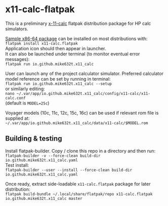 # x11-calc-flatpak

This is a preliminary [x-11-calc](https://github.com/mike632t/x11-calc) flatpak distribution package for HP calc simulators.

[Sample x86-64 package](https://github.com/macmpi/x11-calc-flatpak/releases/download/v0.1/x11-calc.flatpak) can be installed on most distributions with:\
`flatpak install x11-calc.flatpak`\
Application icon should then appear in launcher.\
It can also be launched under terminal (to monitor eventual error messages):\
`flatpak run io.github.mike632t.x11_calc`

User can launch any of the project calculator simulator. Preferred calculator model reference can be set by running in terminal:\
`flatpak run io.github.mike632t.x11_calc --setup`\
or similarly editing:\
`nano ~/.var/app/io.github.mike632t.x11_calc/config/x11-calc/x11-calc.conf`\
(default is `MODEL=25c`)

Voyager models (10c, 11c, 12c, 15c, 16c) can be used if relevant rom file is supplied at:\
`~/.var/app/io.github.mike632t.x11_calc/data/x11-calc/$MODEL.rom`

## Building & testing
Install flatpak-builder.
Copy / clone this repo in a directory and then run:\
`flatpak-builder -v --force-clean build-dir io.github.mike632t.x11_calc.yaml`\
Test install:\
`flatpak-builder --user --install --force-clean build-dir io.github.mike632t.x11_calc.yaml`

Once ready, extract side-loadable `x11-calc.flatpak` package for later distribution:\
`flatpak build-bundle ~/.local/share/flatpak/repo x11-calc.flatpak io.github.mike632t.x11_calc master`

